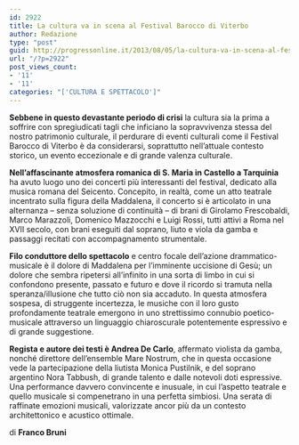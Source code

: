 ```yaml
---
id: 2922
title: La cultura va in scena al Festival Barocco di Viterbo
author: Redazione
type: "post"
guid: http://progressonline.it/2013/08/05/la-cultura-va-in-scena-al-festival-barocco-di-viterbo/
url: "/?p=2922"
post_views_count:
- '11'
- '11'
categories: "['CULTURA E SPETTACOLO']"
---
```


**Sebbene in questo devastante periodo di crisi** la cultura sia la prima a soffrire con spregiudicati tagli che inficiano la sopravvivenza stessa del nostro patrimonio culturale, il perdurare di eventi culturali come il Festival Barocco di Viterbo è da considerarsi, soprattutto nell’attuale contesto storico, un evento eccezionale e di grande valenza culturale.

**Nell’affascinante atmosfera romanica di S. Maria in Castello a Tarquinia** ha avuto luogo uno dei concerti più interessanti del festival, dedicato alla musica romana del Seicento. Concepito, in realtà, come un atto teatrale incentrato sulla figura della Maddalena, il concerto si è articolato in una alternanza – senza soluzione di continuità – di brani di Girolamo Frescobaldi, Marco Marazzoli, Domenico Mazzocchi e Luigi Rossi, tutti attivi a Roma nel XVII secolo, con brani eseguiti dal soprano, liuto e viola da gamba e passaggi recitati con accompagnamento strumentale.

**Filo conduttore dello spettacolo** e centro focale dell’azione drammatico-musicale è il dolore di Maddalena per l’imminente uccisione di Gesù; un dolore che sembra ripetersi all’infinito in una sorta di limbo in cui si confondono presente, passato e futuro e dove il ricordo si tramuta nella speranza/illusione che tutto ciò non sia accaduto. In questa atmosfera sospesa, di struggente incertezza, le musiche con il loro gusto profondamente teatrale emergono in uno strettissimo connubio poetico-musicale attraverso un linguaggio chiaroscurale potentemente espressivo e di grande suggestione.

**Regista e autore dei testi è Andrea De Carlo**, affermato violista da gamba, nonché direttore dell’ensemble Mare Nostrum, che in questa occasione vede la partecipazione della liutista Monica Pustilnik, e del soprano argentino Nora Tabbush, di grande talento e dalle notevoli doti espressive. Una performance davvero convincente e inusuale, in cui l’aspetto teatrale e quello musicale si compenetrano in una perfetta simbiosi. Una serata di raffinate emozioni musicali, valorizzate ancor più da un contesto architettonico e acustico ottimale.

di **Franco Bruni**